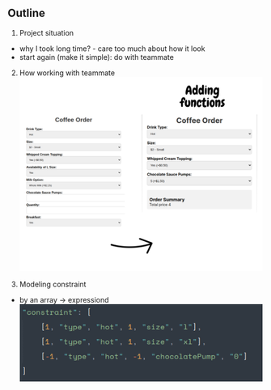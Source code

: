 
## Outline

1. Project situation
- why I took long time? - care too much about how it look
- start again (make it simple): do with teammate

2. How working with teammate
![work-flow](./image/demo.png)

3. Modeling constraint
- by an array -> expressiond
![constraint-example](./image/data-constraint-demo.png)
